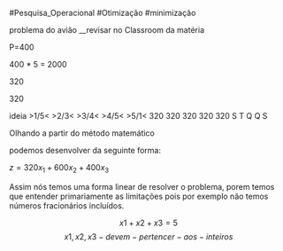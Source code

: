 #Pesquisa_Operacional #Otimização #minimização

problema do avião __revisar no Classroom da matéria

P=400

400 * 5 = 2000

320

320

 
ideia >1/5<   >2/3<   >3/4<   >4/5<  >5/1<
	  320       320       320       320     320
	S T Q Q S 

Olhando a partir do método matemático

podemos desenvolver da seguinte forma:

$z=320x_1+600x_2+400x_3$

Assim nós temos uma forma linear de resolver o problema, porem temos que entender primariamente as limitações pois por exemplo não temos números fracionários incluídos.

$$x1+x2+x3=5$$
$$x1,x2,x3 -devem-pertencer-aos-inteiros$$
